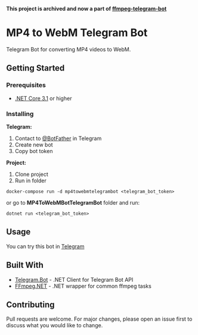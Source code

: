**This project is archived and now a part of [ffmpeg-telegram-bot](https://github.com/otsomkalov/ffmpeg-telegram-bot)**

# MP4 to WebM Telegram Bot

Telegram Bot for converting MP4 videos to WebM. 

## Getting Started
### Prerequisites

- [.NET Core 3.1](https://dotnet.microsoft.com/download) or higher

### Installing

**Telegram:**
1. Contact to [@BotFather](https://t.me/BotFather) in Telegram
2. Create new bot
3. Copy bot token

**Project:**
1. Clone project
2. Run in folder
```
docker-compose run -d mp4towebmtelegrambot <telegram_bot_token>
```
or go to **MP4ToWebMBotTelegramBot** folder and run:
```
dotnet run <telegram_bot_token>
```


## Usage

You can try this bot in [Telegram](https://t.me/MP4ToWebMBot)


## Built With

* [Telegram.Bot](https://github.com/TelegramBots/Telegram.Bot) - .NET Client for Telegram Bot API
* [FFmpeg.NET](https://github.com/cmxl/FFmpeg.NET) - .NET wrapper for common ffmpeg tasks

## Contributing
Pull requests are welcome. For major changes, please open an issue first to discuss what you would like to change.
